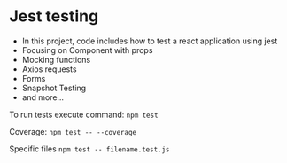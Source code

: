 # Jest testing
- In this project, code includes how to test a react application using jest
- Focusing on Component with props
- Mocking functions
- Axios requests
- Forms
- Snapshot Testing
- and more...

To run tests execute command:
`npm test`

Coverage: 
`npm test -- --coverage`

Specific files
`npm test -- filename.test.js`
